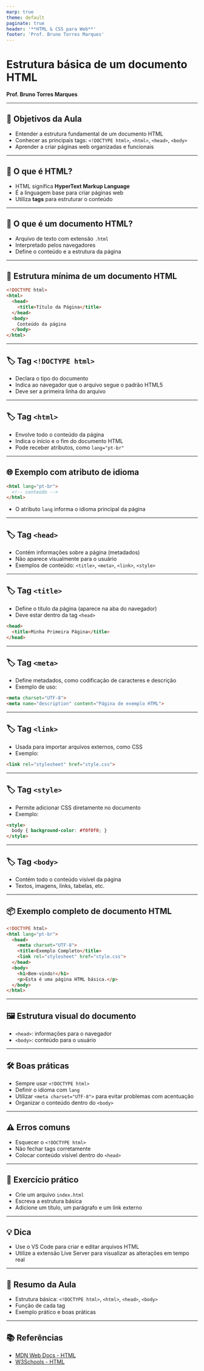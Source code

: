 ```yaml
--- 
marp: true
theme: default
paginate: true
header: '**HTML & CSS para Web**'
footer: 'Prof. Bruno Torres Marques'
---
```


# Estrutura básica de um documento HTML  
**Prof. Bruno Torres Marques**

---

## 🎯 Objetivos da Aula

- Entender a estrutura fundamental de um documento HTML  
- Conhecer as principais tags: `<!DOCTYPE html>`, `<html>`, `<head>`, `<body>`  
- Aprender a criar páginas web organizadas e funcionais

---

## 📝 O que é HTML?

- HTML significa **HyperText Markup Language**  
- É a linguagem base para criar páginas web  
- Utiliza **tags** para estruturar o conteúdo

---

## 📄 O que é um documento HTML?

- Arquivo de texto com extensão `.html`  
- Interpretado pelos navegadores  
- Define o conteúdo e a estrutura da página

---

## 🧩 Estrutura mínima de um documento HTML

```html
<!DOCTYPE html>
<html>
  <head>
    <title>Título da Página</title>
  </head>
  <body>
    Conteúdo da página
  </body>
</html>
```

---

## 🏷️ Tag `<!DOCTYPE html>`

- Declara o tipo do documento  
- Indica ao navegador que o arquivo segue o padrão HTML5  
- Deve ser a primeira linha do arquivo

---

## 🏷️ Tag `<html>`

- Envolve todo o conteúdo da página  
- Indica o início e o fim do documento HTML  
- Pode receber atributos, como `lang="pt-br"`

---

## 🌐 Exemplo com atributo de idioma

```html
<html lang="pt-br">
  <!-- conteúdo -->
</html>
```

- O atributo `lang` informa o idioma principal da página

---

## 🏷️ Tag `<head>`

- Contém informações sobre a página (metadados)  
- Não aparece visualmente para o usuário  
- Exemplos de conteúdo: `<title>`, `<meta>`, `<link>`, `<style>`

---

## 🏷️ Tag `<title>`

- Define o título da página (aparece na aba do navegador)  
- Deve estar dentro da tag `<head>`

```html
<head>
  <title>Minha Primeira Página</title>
</head>
```

---

## 🏷️ Tag `<meta>`

- Define metadados, como codificação de caracteres e descrição  
- Exemplo de uso:

```html
<meta charset="UTF-8">
<meta name="description" content="Página de exemplo HTML">
```

---

## 🏷️ Tag `<link>`

- Usada para importar arquivos externos, como CSS  
- Exemplo:

```html
<link rel="stylesheet" href="style.css">
```

---

## 🏷️ Tag `<style>`

- Permite adicionar CSS diretamente no documento  
- Exemplo:

```html
<style>
  body { background-color: #f0f0f0; }
</style>
```

---

## 🏷️ Tag `<body>`

- Contém todo o conteúdo visível da página  
- Textos, imagens, links, tabelas, etc.

---

## 📦 Exemplo completo de documento HTML

```html
<!DOCTYPE html>
<html lang="pt-br">
  <head>
    <meta charset="UTF-8">
    <title>Exemplo Completo</title>
    <link rel="stylesheet" href="style.css">
  </head>
  <body>
    <h1>Bem-vindo!</h1>
    <p>Esta é uma página HTML básica.</p>
  </body>
</html>
```

---

## 🖼️ Estrutura visual do documento

- `<head>`: informações para o navegador  
- `<body>`: conteúdo para o usuário

---

## 🛠️ Boas práticas

- Sempre usar `<!DOCTYPE html>`  
- Definir o idioma com `lang`  
- Utilizar `<meta charset="UTF-8">` para evitar problemas com acentuação  
- Organizar o conteúdo dentro do `<body>`

---

## ⚠️ Erros comuns

- Esquecer o `<!DOCTYPE html>`  
- Não fechar tags corretamente  
- Colocar conteúdo visível dentro do `<head>`

---

## 📝 Exercício prático

- Crie um arquivo `index.html`  
- Escreva a estrutura básica  
- Adicione um título, um parágrafo e um link externo

---

## 💡 Dica

- Use o VS Code para criar e editar arquivos HTML  
- Utilize a extensão Live Server para visualizar as alterações em tempo real

---

## 🏁 Resumo da Aula

- Estrutura básica: `<!DOCTYPE html>`, `<html>`, `<head>`, `<body>`  
- Função de cada tag  
- Exemplo prático e boas práticas

---

## 📚 Referências

- [MDN Web Docs - HTML](https://developer.mozilla.org/pt-BR/docs/Web/HTML)
- [W3Schools - HTML](https://www.w3schools.com/html/)